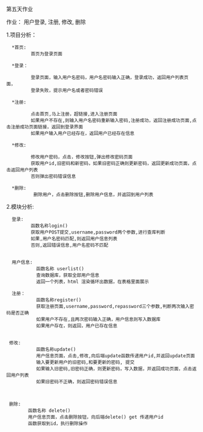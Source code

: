 第五天作业

作业：
       用户登录, 注册, 修改, 删除

1.项目分析：

      *首页: 
	         首页为登录页面
	  
	  *登录：
	  
	         登录页面，输入用户名密码，用户名密码输入正确，登录成功，返回用户列表页面，
	         登录失败，提示用户名或者密码错误
			 
	  *注册: 
	  
	         点击首页,马上注册，超链接,进入注册页面
	         如果用户不存在,则输入用户名密码重新输入密码,注册成功，返回注册成功页面,点击注册成功页面链接，返回到登录界面
			 如果用户输入用户已经存在，返回用户已经存在信息
			 
      *修改: 
	  
	         修改用户密码，点击，修改按钮,弹出修改密码页面
	         获取用户id,旧密码和新密码，如果旧密码正确则更新密码，返回更新成功页面，点击返回用户列表
			 否则弹出密码错误信息
			 
	  *删除: 
	          删除用户，点击删除按钮,删除用户信息，并返回到用户列表
	  
2.模块分析:

      登录:  
	         函数名称login()
	         获取用户POST提交,username,password两个参数,进行查库判断
	         如果,用户名密码匹配,则返回用户信息列表
			 否则,返回错误信息,用户名密码不匹配
	      
	 
      用户信息: 
               函数名称 userlist()
	           查询数据库，获取全部用户信息
	           返回一个列表，html 渲染循环出数据，在表格里面展示
  	 
      注册：	  
               函数名称register()
			   获取注册页面,username,password,repassword三个参数,判断两次输入密码是否正确
	           如果用户不存在,且两次密码输入正确，用户信息则写入数据库
			   如果用户存在，则返回，用户已存在信息
	           
	 
	 修改:     
	           函数名称update()
			   用户信息页面，点击,修改,向后端update函数传递用户id,并返回update页面
			   输入要更新用户的旧密码,和要更新的密码, 提交
			   如果输入旧密码,旧密码正确，则更新密码，写入数据，并返回成功页面，点击返回用户列表
			   如果旧密码不正确，则返回密码错误信息
			   
	        
	 
	 删除:
	        函数名称 delete()
			用户信息页面，点击删除按钮，向后端delete() get 传递用户id
			函数获取到id，执行删除操作
	 
      